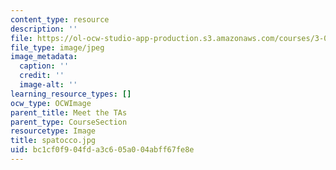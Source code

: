 ```yaml
---
content_type: resource
description: ''
file: https://ol-ocw-studio-app-production.s3.amazonaws.com/courses/3-091sc-introduction-to-solid-state-chemistry-fall-2010/bc1cf0f904fda3c605a004abff67fe8e_spatocco.jpg
file_type: image/jpeg
image_metadata:
  caption: ''
  credit: ''
  image-alt: ''
learning_resource_types: []
ocw_type: OCWImage
parent_title: Meet the TAs
parent_type: CourseSection
resourcetype: Image
title: spatocco.jpg
uid: bc1cf0f9-04fd-a3c6-05a0-04abff67fe8e
---
```

